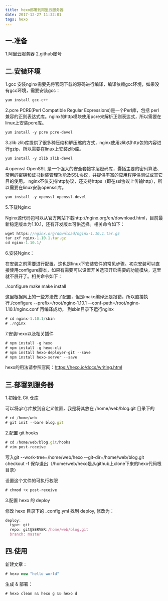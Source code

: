 ```yaml
---
title: hexo部署到阿里云服务器
date: 2017-12-27 11:32:01
tags: hexo
---
```

## 一.准备

1.阿里云服务器
2.github账号

## 二.安装环境

1.gcc 
安装nginx需要先将官网下载的源码进行编译，编译依赖gcc环境，如果没有gcc环境，需要安装gcc：
``` javascript
yum install gcc-c++ 
```
2.pcre 
PCRE(Perl Compatible Regular Expressions)是一个Perl库，包括 perl 兼容的正则表达式库。nginx的http模块使用pcre来解析正则表达式，所以需要在linux上安装pcre库。
``` javascript
yum install -y pcre pcre-devel 
```
3.zlib 
zlib库提供了很多种压缩和解压缩的方式，nginx使用zlib对http包的内容进行gzip，所以需要在linux上安装zlib库。
``` javascript
yum install -y zlib zlib-devel
```
4.openssl 
OpenSSL 是一个强大的安全套接字层密码库，囊括主要的密码算法、常用的密钥和证书封装管理功能及SSL协议，并提供丰富的应用程序供测试或其它目的使用。 
nginx不仅支持http协议，还支持https（即在ssl协议上传输http），所以需要在linux安装openssl库。
``` javascript
yum install -y openssl openssl-devel
```
5.下载Nginx:

Nginx源代码包可以从官方网站下载http://nginx.org/en/download.html，目前最新稳定版本为1.10.1，还有开发版本可供选择。相关命令如下：
``` javascript
wget https://nginx.org/download/nginx-1.10.1.tar.gz
tar zxf nginx-1.10.1.tar.gz
cd nginx-1.10.1/
```
6.安装Nginx：

在安装之前需要进行配置，这也是linux下安装软件的常见步骤。初次安装可以直接使用configure脚本，如果有需要可以设置开关选项开启需要的功能模块，这里就不展开了。相关命令如下：

./configure
make
make install

这里根据网上的一些方法做了配置，但是make编译还是报错，所以直接执行./configure --prefix=/root/nginx-1.10.1 --conf-path=/root/nginx-1.10.1/nginx.conf 再编译成功。
到sbin目录下运行nginx
``` javascript
# cd nginx-1.10.1/sbin
# ./nginx
```
7.安装hexo以及相关插件

``` javascript
# npm install -g hexo
# npm install -g hexo-cli
# npm install hexo-deployer-git --save
# npm install hexo-server --save
```
hexo的用法请参照官网：https://hexo.io/docs/writing.html

## 三.部署到服务器

1.初始化 Git 仓库

可以将git仓库放到自定义位置，我是将其放在 /home/web/blog.git 目录下的
``` javascript
# cd /home/web
# git init --bare blog.git
```
2.配置 git hooks

``` javascript
# cd /home/web/blog.git/hooks
# vim post-receive
```
写入git --work-tree=/home/web/hexo --git-dir=/home/web/blog.git checkout -f 保存退出（/home/web/hexo是从github上clone下来的hexo代码根目录）

设置这个文件的可执行权限
``` javascript
# chmod +x post-receive
```
3.配置 hexo 的 deploy

修改 hexo 目录下的 _config.yml 找到 deploy, 修改为：
``` javascript
deploy:
  type: git
  repo: git@SERVER:/home/web/blog.git
  branch: master
```
## 四.使用

新建文章：
``` javascript
# hexo new "hello world"
```
生成 & 部署：
``` javascript
# hexo clean && hexo g && hexo d
```
